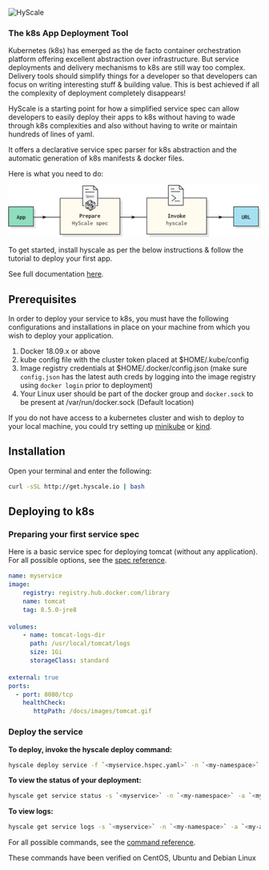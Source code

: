 ![HyScale](https://www.hyscale.io/wp-content/uploads/2019/01/hyscale-logo.png)

### The k8s App Deployment Tool 

Kubernetes (k8s) has emerged as the de facto container orchestration platform offering excellent abstraction over infrastructure. But service deployments and delivery mechanisms to k8s are still way too complex. Delivery tools should simplify things for a developer so that developers can focus on writing interesting stuff & building value. This is best achieved if all the complexity of deployment completely disappears!

HyScale is a starting point for how a simplified service spec can allow developers to easily deploy their apps to k8s without having to wade through k8s complexities and also without having to write or maintain hundreds of lines of yaml.

It offers a declarative service spec parser for k8s abstraction and the automatic generation of k8s manifests & docker files.

Here is what you need to do:

![User-Workflow](docs/images/user-workflow.png)

To get started, install hyscale as per the below instructions & follow the tutorial to deploy your first app.

See full documentation [here](docs/developer-guide.md).

## Prerequisites
In order to deploy your service to k8s, you must have the following configurations and installations in place on your machine from which you wish to deploy your application.
1. Docker 18.09.x or above
2. kube config file with the cluster token placed at $HOME/.kube/config
3. Image registry credentials at $HOME/.docker/config.json (make sure `config.json` has the latest auth creds by logging into the image registry using `docker login` prior to deployment)
4. Your Linux user should be part of the docker group and `docker.sock` to be present at /var/run/docker.sock (Default location) 

If you do not have access to a kubernetes cluster and wish to deploy to your local machine, you could try setting up [minikube](https://kubernetes.io/docs/tasks/tools/install-minikube/) or [kind](https://github.com/kubernetes-sigs/kind).

## Installation

Open your terminal and enter the following:

```sh
curl -sSL http://get.hyscale.io | bash
```

## Deploying to k8s

### Preparing your first service spec

Here is a basic service spec for deploying tomcat (without any application). For all possible options, see the [spec reference](docs/hyscale-spec-reference.md).

```yaml
name: myservice
image:
    registry: registry.hub.docker.com/library
    name: tomcat
    tag: 8.5.0-jre8
 
volumes:
    - name: tomcat-logs-dir
      path: /usr/local/tomcat/logs
      size: 1Gi
      storageClass: standard
 
external: true
ports:
  - port: 8080/tcp
    healthCheck:
       httpPath: /docs/images/tomcat.gif

```

### Deploy the service

**To deploy, invoke the hyscale deploy command:**
    
```sh
hyscale deploy service -f `<myservice.hspec.yaml>` -n `<my-namespace>` -a `<my-app-name>`
```

**To view the status of your deployment:**

```sh
hyscale get service status -s `<myservice>` -n `<my-namespace>` -a `<my-app-name>`
```

**To view logs:**
```sh
hyscale get service logs -s `<myservice>` -n `<my-namespace>` -a `<my-app-name>`
```

For all possible commands, see the [command reference](docs/hyscale-commands-reference.md).

These commands have been verified on CentOS, Ubuntu and Debian Linux
